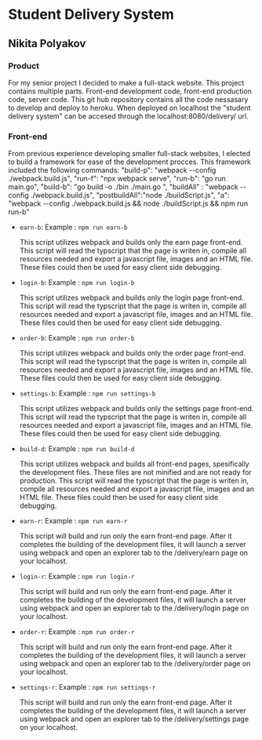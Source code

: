 <h1>Student Delivery System</h1>
<h2>Nikita Polyakov </h2>
<h3>Product</h3>
<p>
    For my senior project I decided to make a full-stack website. This project contains multiple parts. Front-end development code, front-end production code, server code. This git hub repository contains all the code nessasary to develop and deploy to heroku. When deployed on localhost the "student delivery system" can be accesed through the localhost:8080/delivery/ url.
</p>
<h3>Front-end</h3>
<p>
    From previous experience developing smaller full-stack websites, I elected to build a framework for ease of the development procces. This framework included the following commands:
    "build-p": "webpack --config ./webpack.build.js",
    "run-f": "npx webpack serve",
    "run-b": "go run main.go",
    "build-b": "go build -o ./bin ./main.go ",
    "buildAll" : "webpack --config ./webpack.build.js",
    "postbuildAll":"node ./buildScript.js",
    "a": "webpack --config ./webpack.build.js && node ./buildScript.js &&  npm run run-b"
    <ul>
        <li>
            <code>earn-b</code>: 
            Example : <code>npm run earn-b</code>
            <p>
                This script utilizes webpack and builds only the earn page front-end. This script will read the typscript that the page is writen in, compile all resources needed and export a javascript file, images and an HTML file. These files could then be used for easy client side debugging. 
            </p>
        </li>
         <li>
            <code>login-b</code>: 
            Example : <code>npm run login-b</code>
            <p>
                This script utilizes webpack and builds only the login page front-end. This script will read the typscript that the page is writen in, compile all resources needed and export a javascript file, images and an HTML file. These files could then be used for easy client side debugging. 
            </p>
        </li>
         <li>
            <code>order-b</code>: 
            Example : <code>npm run order-b</code>
            <p>
                This script utilizes webpack and builds only the order page front-end. This script will read the typscript that the page is writen in, compile all resources needed and export a javascript file, images and an HTML file. These files could then be used for easy client side debugging. 
            </p>
        </li>
        <li>
            <code>settings-b</code>: 
            Example : <code>npm run settings-b</code>
            <p>
                This script utilizes webpack and builds only the settings page front-end. This script will read the typscript that the page is writen in, compile all resources needed and export a javascript file, images and an HTML file. These files could then be used for easy client side debugging. 
            </p>
        </li>
         <li>
            <code>build-d</code>: 
            Example : <code>npm run build-d</code>
            <p>
                This script utilizes webpack and builds all front-end pages, spesifically the development files. These files are not minified and are not ready for production. This script will read the typscript that the page is writen in, compile all resources needed and export a javascript file, images and an HTML file. These files could then be used for easy client side debugging. 
            </p>
        </li>
        <li>
            <code>earn-r</code>: 
            Example : <code>npm run earn-r</code>
            <p>
                This script will build and run only the earn front-end page. After it completes the building of the development files, it will launch a server using webpack and open an explorer tab to the /delivery/earn page on your localhost.  
            </p>
        </li>
        <li>
            <code>login-r</code>: 
            Example : <code>npm run login-r</code>
            <p>
                This script will build and run only the earn front-end page. After it completes the building of the development files, it will launch a server using webpack and open an explorer tab to the /delivery/login page on your localhost.  
            </p>
        </li>
        <li>
            <code>order-r</code>: 
            Example : <code>npm run order-r</code>
            <p>
                This script will build and run only the earn front-end page. After it completes the building of the development files, it will launch a server using webpack and open an explorer tab to the /delivery/order page on your localhost.  
            </p>
        </li>
        <li>
            <code>settings-r</code>: 
            Example : <code>npm run settings-r</code>
            <p>
                This script will build and run only the earn front-end page. After it completes the building of the development files, it will launch a server using webpack and open an explorer tab to the /delivery/settings page on your localhost.  
            </p>
        </li>
    </ul>
</p>
